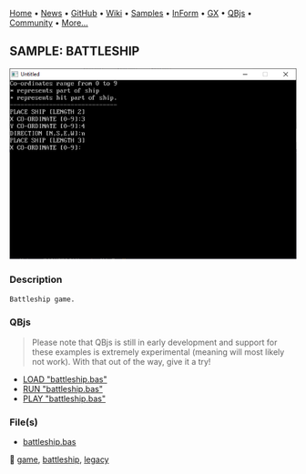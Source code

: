 [Home](https://qb64.com) • [News](../../news.md) • [GitHub](https://github.com/QB64Official/qb64) • [Wiki](https://github.com/QB64Official/qb64/wiki) • [Samples](../../samples.md) • [InForm](../../inform.md) • [GX](../../gx.md) • [QBjs](../../qbjs.md) • [Community](../../community.md) • [More...](../../more.md)

## SAMPLE: BATTLESHIP

![screenshot.png](img/screenshot.png)

### Description

```text
Battleship game.
```

### QBjs

> Please note that QBjs is still in early development and support for these examples is extremely experimental (meaning will most likely not work). With that out of the way, give it a try!

* [LOAD "battleship.bas"](https://v6p9d9t4.ssl.hwcdn.net/html/5963335/index.html?src=https://qb64.com/samples/battleship/src/battleship.bas)
* [RUN "battleship.bas"](https://v6p9d9t4.ssl.hwcdn.net/html/5963335/index.html?mode=auto&src=https://qb64.com/samples/battleship/src/battleship.bas)
* [PLAY "battleship.bas"](https://v6p9d9t4.ssl.hwcdn.net/html/5963335/index.html?mode=play&src=https://qb64.com/samples/battleship/src/battleship.bas)

### File(s)

* [battleship.bas](src/battleship.bas)

🔗 [game](../game.md), [battleship](../battleship.md), [legacy](../legacy.md)
